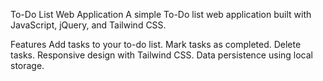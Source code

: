 To-Do List Web Application
A simple To-Do list web application built with JavaScript, jQuery, and Tailwind CSS.

Features
Add tasks to your to-do list.
Mark tasks as completed.
Delete tasks.
Responsive design with Tailwind CSS.
Data persistence using local storage.
